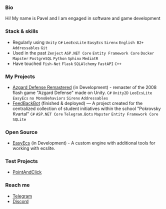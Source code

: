 ### Bio
Hi! My name is Pavel and I am engaged in software and game development

### Stack & skills
- Regularly using `Unity` `C#` `LeoEcsLite` `EasyEcs` `Sirenx` `English B2+` `Addressables` `Git` 
- Used in the past `Zenject` `ASP.NET Core` `Entity Framework Core` `Docker` `Mapster` `PostgreSQL` `Python` `Sphinx` `MediatR`
- Have touched `Fish-Net` `Flask` `SQLAlchemy` `FastAPI` `C++`

### My Projects
- [Azgard Defense Remastered](https://github.com/Doku4ae4ka/AzgardDefenceRemake) (in Development) - remaster of the 2008 flash game "Azgard Defense" made on Unity. `C#` `Unity2D` `LeoEcsLite` `EasyEcs` `no MonoBehaviors` `Sirenx` `Addressables`
- [FeedBackBot](https://github.com/Doku4ae4ka/FeedbackBot) (finished & deployed) — A project created for the centralized collection of student initiatives within the school "Pokrovsky Kvartal" `C#` `ASP.NET Core` `Telegram.Bots` `Mapster` `Entity Framework Core` `SQLite`

### Open Source
- [EasyEcs](https://github.com/exerussus/1EasyEcs) (in Development) - A custom engine with additional tools for working with ecslite.

### Test Projects
- [PointAndClick](https://github.com/Doku4ae4ka/PointAndClick) 

### Reach me
- [Telegram](https://t.me/PavelDokuchaev)
- [Discord](https://discordapp.com/users/312879192784240643)

